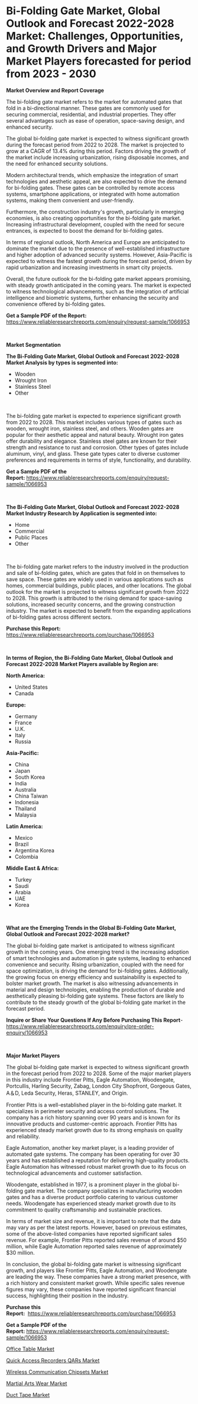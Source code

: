 <p><h1>Bi-Folding Gate Market, Global Outlook and Forecast 2022-2028 Market: Challenges, Opportunities, and Growth Drivers and Major Market Players forecasted for period from 2023 - 2030</h1></p><p><strong>Market Overview and Report Coverage</strong></p>
<p><p>The bi-folding gate market refers to the market for automated gates that fold in a bi-directional manner. These gates are commonly used for securing commercial, residential, and industrial properties. They offer several advantages such as ease of operation, space-saving design, and enhanced security.</p><p>The global bi-folding gate market is expected to witness significant growth during the forecast period from 2022 to 2028. The market is projected to grow at a CAGR of 13.4% during this period. Factors driving the growth of the market include increasing urbanization, rising disposable incomes, and the need for enhanced security solutions.</p><p>Modern architectural trends, which emphasize the integration of smart technologies and aesthetic appeal, are also expected to drive the demand for bi-folding gates. These gates can be controlled by remote access systems, smartphone applications, or integrated with home automation systems, making them convenient and user-friendly.</p><p>Furthermore, the construction industry's growth, particularly in emerging economies, is also creating opportunities for the bi-folding gate market. Increasing infrastructural development, coupled with the need for secure entrances, is expected to boost the demand for bi-folding gates.</p><p>In terms of regional outlook, North America and Europe are anticipated to dominate the market due to the presence of well-established infrastructure and higher adoption of advanced security systems. However, Asia-Pacific is expected to witness the fastest growth during the forecast period, driven by rapid urbanization and increasing investments in smart city projects.</p><p>Overall, the future outlook for the bi-folding gate market appears promising, with steady growth anticipated in the coming years. The market is expected to witness technological advancements, such as the integration of artificial intelligence and biometric systems, further enhancing the security and convenience offered by bi-folding gates.</p></p>
<p><strong>Get a Sample PDF of the Report:</strong> <a href="https://www.reliableresearchreports.com/enquiry/request-sample/1066953">https://www.reliableresearchreports.com/enquiry/request-sample/1066953</a></p>
<p>&nbsp;</p>
<p><strong>Market Segmentation</strong></p>
<p><strong>The Bi-Folding Gate Market, Global Outlook and Forecast 2022-2028 Market Analysis by types is segmented into:</strong></p>
<p><ul><li>Wooden</li><li>Wrought Iron</li><li>Stainless Steel</li><li>Other</li></ul></p>
<p>&nbsp;</p>
<p><p>The bi-folding gate market is expected to experience significant growth from 2022 to 2028. This market includes various types of gates such as wooden, wrought iron, stainless steel, and others. Wooden gates are popular for their aesthetic appeal and natural beauty. Wrought iron gates offer durability and elegance. Stainless steel gates are known for their strength and resistance to rust and corrosion. Other types of gates include aluminum, vinyl, and glass. These gate types cater to diverse customer preferences and requirements in terms of style, functionality, and durability.</p></p>
<p><strong>Get a Sample PDF of the Report:</strong>&nbsp;<a href="https://www.reliableresearchreports.com/enquiry/request-sample/1066953">https://www.reliableresearchreports.com/enquiry/request-sample/1066953</a></p>
<p>&nbsp;</p>
<p><strong>The Bi-Folding Gate Market, Global Outlook and Forecast 2022-2028 Market Industry Research by Application is segmented into:</strong></p>
<p><ul><li>Home</li><li>Commercial</li><li>Public Places</li><li>Other</li></ul></p>
<p>&nbsp;</p>
<p><p>The bi-folding gate market refers to the industry involved in the production and sale of bi-folding gates, which are gates that fold in on themselves to save space. These gates are widely used in various applications such as homes, commercial buildings, public places, and other locations. The global outlook for the market is projected to witness significant growth from 2022 to 2028. This growth is attributed to the rising demand for space-saving solutions, increased security concerns, and the growing construction industry. The market is expected to benefit from the expanding applications of bi-folding gates across different sectors.</p></p>
<p><strong>Purchase this Report:</strong>&nbsp; <a href="https://www.reliableresearchreports.com/purchase/1066953">https://www.reliableresearchreports.com/purchase/1066953</a></p>
<p>&nbsp;</p>
<p><strong>In terms of Region, the Bi-Folding Gate Market, Global Outlook and Forecast 2022-2028 Market Players available by Region are:</strong></p>
<p>
    <p> <strong> North America: </strong>
        <ul>
            <li>United States</li>
            <li>Canada</li>
        </ul>
        </p> 
    <p> <strong> Europe: </strong>
        <ul>
            <li>Germany</li>
            <li>France</li>
            <li>U.K.</li>
            <li>Italy</li>
            <li>Russia</li>
        </ul>
        </p> 
    <p> <strong> Asia-Pacific: </strong>
        <ul>
            <li>China</li>
            <li>Japan</li>
            <li>South Korea</li>
            <li>India</li>
            <li>Australia</li>
            <li>China Taiwan</li>
            <li>Indonesia</li>
            <li>Thailand</li>
            <li>Malaysia</li>
        </ul>
        </p> 
    <p> <strong> Latin America: </strong>
        <ul>
            <li>Mexico</li>
            <li>Brazil</li>
            <li>Argentina Korea</li>
            <li>Colombia</li>
        </ul>
        </p> 
    <p> <strong> Middle East & Africa: </strong>
        <ul>
            <li>Turkey</li>
            <li>Saudi</li>
            <li>Arabia</li>
            <li>UAE</li>
            <li>Korea</li>
        </ul>
    </p>
    </p>
<p>&nbsp;</p>
<p><strong>What are the Emerging Trends in the Global Bi-Folding Gate Market, Global Outlook and Forecast 2022-2028 market?</strong></p>
<p><p>The global bi-folding gate market is anticipated to witness significant growth in the coming years. One emerging trend is the increasing adoption of smart technologies and automation in gate systems, leading to enhanced convenience and security. Rising urbanization, coupled with the need for space optimization, is driving the demand for bi-folding gates. Additionally, the growing focus on energy efficiency and sustainability is expected to bolster market growth. The market is also witnessing advancements in material and design technologies, enabling the production of durable and aesthetically pleasing bi-folding gate systems. These factors are likely to contribute to the steady growth of the global bi-folding gate market in the forecast period.</p></p>
<p><strong>Inquire or Share Your Questions If Any Before Purchasing This Report</strong>- <a href="https://www.reliableresearchreports.com/enquiry/pre-order-enquiry/1066953">https://www.reliableresearchreports.com/enquiry/pre-order-enquiry/1066953</a></p>
<p>&nbsp;</p>
<p><strong>Major Market Players</strong></p>
<p><p>The global bi-folding gate market is expected to witness significant growth in the forecast period from 2022 to 2028. Some of the major market players in this industry include Frontier Pitts, Eagle Automation, Woodengate, Portcullis, Harling Security, Zabag, London City Shopfront, Gorgeous Gates, A＆D, Leda Security, Heras, STANLEY, and Origin.</p><p>Frontier Pitts is a well-established player in the bi-folding gate market. It specializes in perimeter security and access control solutions. The company has a rich history spanning over 90 years and is known for its innovative products and customer-centric approach. Frontier Pitts has experienced steady market growth due to its strong emphasis on quality and reliability.</p><p>Eagle Automation, another key market player, is a leading provider of automated gate systems. The company has been operating for over 30 years and has established a reputation for delivering high-quality products. Eagle Automation has witnessed robust market growth due to its focus on technological advancements and customer satisfaction.</p><p>Woodengate, established in 1977, is a prominent player in the global bi-folding gate market. The company specializes in manufacturing wooden gates and has a diverse product portfolio catering to various customer needs. Woodengate has experienced steady market growth due to its commitment to quality craftsmanship and sustainable practices.</p><p>In terms of market size and revenue, it is important to note that the data may vary as per the latest reports. However, based on previous estimates, some of the above-listed companies have reported significant sales revenue. For example, Frontier Pitts reported sales revenue of around $50 million, while Eagle Automation reported sales revenue of approximately $30 million.</p><p>In conclusion, the global bi-folding gate market is witnessing significant growth, and players like Frontier Pitts, Eagle Automation, and Woodengate are leading the way. These companies have a strong market presence, with a rich history and consistent market growth. While specific sales revenue figures may vary, these companies have reported significant financial success, highlighting their position in the industry.</p></p>
<p><strong>Purchase this Report:</strong>&nbsp;&nbsp;<a href="https://www.reliableresearchreports.com/purchase/1066953">https://www.reliableresearchreports.com/purchase/1066953</a></p>
<p></p>
<p><strong>Get a Sample PDF of the Report:</strong>&nbsp;<a href="https://www.reliableresearchreports.com/enquiry/request-sample/1066953">https://www.reliableresearchreports.com/enquiry/request-sample/1066953</a></p>
<p><p><a href="https://www.linkedin.com/pulse/office-table-market-size-2023-2030-global-industrial-hywuc/">Office Table Market</a></p><p><a href="https://www.reportprime.com/quick-access-recorders-qars-r4675">Quick Access Recorders QARs Market</a></p><p><a href="https://www.reportprime.com/wireless-communication-chipsets-r4674">Wireless Communication Chipsets Market</a></p><p><a href="https://www.linkedin.com/pulse/martial-arts-wear-market-size-2023-2030-global-industrial-6nlbc/">Martial Arts Wear Market</a></p><p><a href="https://medium.com/@queenlittle95/duct-tape-market-size-growth-forecast-2023-2030-7b165277925a">Duct Tape Market</a></p></p>